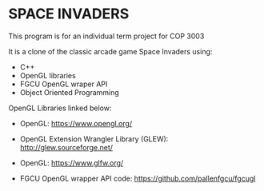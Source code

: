 # SPACE INVADERS

This program is for an individual term project for COP 3003

It is a clone of the classic arcade game Space Invaders using:
  - C++ 
  - OpenGL libraries 
  - FGCU OpenGL wraper API 
  - Object Oriented Programming

OpenGL Libraries linked below:
  - OpenGL: https://www.opengl.org/
  - OpenGL Extension Wrangler Library (GLEW): http://glew.sourceforge.net/
  - OpenGL: https://www.glfw.org/

  - FGCU OpenGL wrapper API code: https://github.com/pallenfgcu/fgcugl


